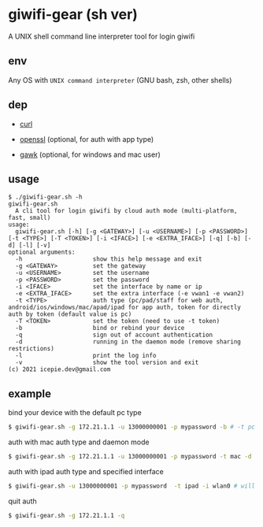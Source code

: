 # giwifi-gear (sh ver)

A UNIX shell command line interpreter tool for login giwifi

## env

Any OS with `UNIX command interpreter` (GNU bash, zsh, other shells)

## dep

- [curl](https://curl.se/)

- [openssl](https://www.openssl.org/) (optional, for auth with app type)

- [gawk](https://www.gnu.org/software/gawk/) (optional, for windows and mac user)

## usage

```
$ ./giwifi-gear.sh -h
giwifi-gear.sh
  A cli tool for login giwifi by cloud auth mode (multi-platform, fast, small)
usage:
  giwifi-gear.sh [-h] [-g <GATEWAY>] [-u <USERNAME>] [-p <PASSWORD>] [-t <TYPE>] [-T <TOKEN>] [-i <IFACE>] [-e <EXTRA_IFACE>] [-q] [-b] [-d] [-l] [-v]
optional arguments:
  -h                    show this help message and exit
  -g <GATEWAY>          set the gateway
  -u <USERNAME>         set the username
  -p <PASSWORD>         set the password
  -i <IFACE>            set the interface by name or ip
  -e <EXTRA_IFACE>      set the extra interface (-e vwan1 -e vwan2)
  -t <TYPE>             auth type (pc/pad/staff for web auth, android/ios/windows/mac/apad/ipad for app auth, token for directly auth by token (default value is pc)
  -T <TOKEN>            set the token (need to use -t token)
  -b                    bind or rebind your device
  -q                    sign out of account authentication
  -d                    running in the daemon mode (remove sharing restrictions)
  -l                    print the log info
  -v                    show the tool version and exit
(c) 2021 icepie.dev@gmail.com
```

## example

bind your device with the default pc type

```bash
$ giwifi-gear.sh -g 172.21.1.1 -u 13000000001 -p mypassword -b # -t pc
```

auth with mac auth type and daemon mode

```bash
$ giwifi-gear.sh -g 172.21.1.1 -u 13000000001 -p mypassword -t mac -d
```

auth with ipad auth type and specified interface

```bash
$ giwifi-gear.sh -u 13000000001 -p mypassword  -t ipad -i wlan0 # will automatically detect the gateway
```

quit auth

```bash
$ giwifi-gear.sh -g 172.21.1.1 -q
```
